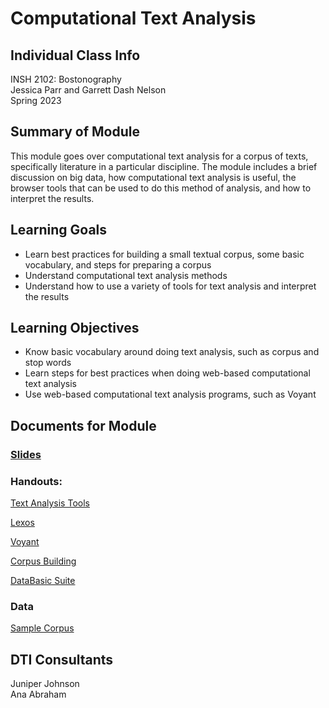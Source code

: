 # Computational Text Analysis

## Individual Class Info
INSH 2102: Bostonography
<br>
Jessica Parr and Garrett Dash Nelson
<br>
Spring 2023
<br>


## Summary of Module
This module goes over computational text analysis for a corpus of texts, specifically literature in a particular discipline. The module includes a brief discussion on big data, how computational text analysis is useful, the browser tools that can be used to do this method of analysis, and how to interpret the results.

## Learning Goals
- Learn best practices for building a small textual corpus, some basic vocabulary, and steps for preparing a corpus
- Understand computational text analysis methods
- Understand how to use a variety of tools for text analysis and interpret the results

## Learning Objectives
- Know basic vocabulary around doing text analysis, such as corpus and stop words
- Learn steps for best practices when doing web-based computational text analysis
- Use web-based computational text analysis programs, such as Voyant

## Documents for Module

### [Slides](https://github.com/NULabNortheastern/digitalassignmentshowcase/blob/master/text-analysis/sp23-parr-insh2012-textanalysis/Parr-Nelson-TextAnalysis-Slides.pdf)

### Handouts: 
[Text Analysis Tools](https://github.com/NULabNortheastern/digitalassignmentshowcase/blob/master/handouts/text-analysis/Handout-Links_Resources.pdf)

[Lexos](https://github.com/NULabNortheastern/digitalassignmentshowcase/blob/master/handouts/text-analysis/Handout-Lexos.pdf)

[Voyant](https://github.com/NULabNortheastern/digitalassignmentshowcase/blob/master/handouts/text-analysis/Handout-Voyant.pdf)

[Corpus Building](https://github.com/NULabNortheastern/digitalassignmentshowcase/blob/master/handouts/text-analysis/Handout-Corpus_Building.pdf)

[DataBasic Suite](https://github.com/NULabNortheastern/digitalassignmentshowcase/blob/master/handouts/text-analysis/Handout-DataBasic_Suite.pdf)


### Data
[Sample Corpus](https://github.com/NULabNortheastern/digitalassignmentshowcase/tree/master/text-analysis/sp23-parr-insh2012-textanalysis/corpus_SOTU)

## DTI Consultants
Juniper Johnson
<br>
Ana Abraham
